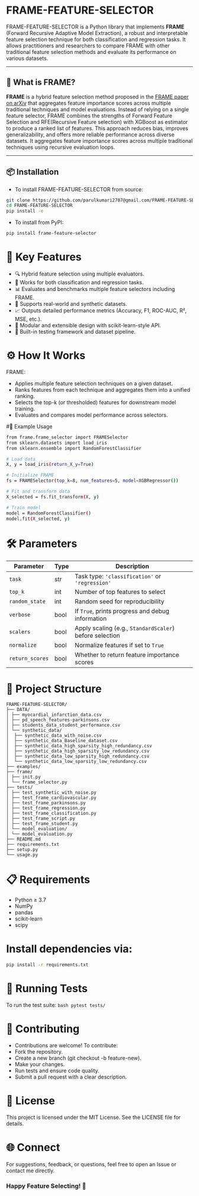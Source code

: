 # FRAME-FEATURE-SELECTOR

FRAME-FEATURE-SELECTOR is a Python library that implements **FRAME** (Forward Recursive Adaptive Model Extraction), a robust and interpretable feature selection technique for both classification and regression tasks. It allows practitioners and researchers to compare FRAME with other traditional feature selection methods and evaluate its performance on various datasets.

---

## 🧠 What is FRAME?

**FRAME** is a hybrid feature selection method proposed in the [FRAME paper on arXiv](https://arxiv.org/abs/2501.11972) that aggregates feature importance scores across multiple traditional techniques and model evaluations. Instead of relying on a single feature selector, FRAME combines the strengths of Forward Feature Selection and RFE(Recursive Feature selection) with XGBoost as estimator to produce a ranked list of features. This approach reduces bias, improves generalizability, and offers more reliable performance across diverse datasets. It aggregates feature importance scores across multiple traditional techniques using recursive evaluation loops.

---

## 📦 Installation

- To install FRAME-FEATURE-SELECTOR from source:

```bash
git clone https://github.com/parulkumari2707@gmail.com/FRAME-FEATURE-SELECTOR.git
cd FRAME-FEATURE-SELECTOR
pip install -e
```

- To install from PyPI:
 ```bash
 pip install frame-feature-selector
```

# 🚀 Key Features
- 🔍 Hybrid feature selection using multiple evaluators.
- 🧪 Works for both classification and regression tasks.
- 📊 Evaluates and benchmarks multiple feature selectors including FRAME.
- 📁 Supports real-world and synthetic datasets.
- 📈 Outputs detailed performance metrics (Accuracy, F1, ROC-AUC, R², MSE, etc.).
- 📂 Modular and extensible design with scikit-learn-style API.
- 🧪 Built-in testing framework and dataset pipeline.

# ⚙️ How It Works
FRAME:
- Applies multiple feature selection techniques on a given dataset.
- Ranks features from each technique and aggregates them into a unified ranking.
- Selects the top-k (or thresholded) features for downstream model training.
- Evaluates and compares model performance across selectors.

#🧪 Example Usage
```bash
from frame.frame_selector import FRAMESelector
from sklearn.datasets import load_iris
from sklearn.ensemble import RandomForestClassifier

# Load data
X, y = load_iris(return_X_y=True)

# Initialize FRAME
fs = FRAMESelector(top_k=8, num_features=5, model=XGBRegressor())

# Fit and transform data
X_selected = fs.fit_transform(X, y)

# Train model
model = RandomForestClassifier()
model.fit(X_selected, y)

```
# 🛠 Parameters

| Parameter      | Type   | Description                                          |
|----------------|--------|------------------------------------------------------|
| `task`         | str    | Task type: `'classification'` or `'regression'`     |
| `top_k`        | int    | Number of top features to select                     |
| `random_state` | int    | Random seed for reproducibility                      |
| `verbose`      | bool   | If `True`, prints progress and debug information     |
| `scalers`      | bool   | Apply scaling (e.g., `StandardScaler`) before selection |
| `normalize`    | bool   | Normalize features if set to `True`                  |
| `return_scores`| bool   | Whether to return feature importance scores          |


# 📁 Project Structure
```
FRAME-FEATURE-SELECTOR/ 
├── DATA/ 
│ ├── myocardial_infarction_data.csv 
│ ├── pd_speech_features-parkinsons.csv 
│ ├── students_data_student_performance.csv 
│ └── synthetic_data/ 
│  ├── synthetic_data_with_noise.csv 
│  ├── synthetic_data_Baseline_dataset.csv 
│  ├── synthetic_data_high_sparsity_high_redundancy.csv 
│  ├── synthetic_data_high_sparsity_low_redundancy.csv 
│  ├── synthetic_data_low_sparsity_high_redundancy.csv 
│  └── synthetic_data_low_sparsity_low_redundancy.csv
├── examples/ 
├── frame/ 
│ ├── init.py 
│ └── frame_selector.py 
├── tests/ 
│ ├── test_synthetic_with_noise.py 
│ ├── test_frame_cardiovascular.py 
│ ├── test_frame_parkinsons.py 
│ ├── test_frame_regression.py 
│ ├── test_frame_classification.py 
│ ├── test_frame_script.py 
│ ├── test_frame_student.py 
│ └── model_evaluation/ 
│ └── model_evaluation.py 
├── README.md 
├── requirements.txt 
├── setup.py 
└── usage.py

```

# 📋 Requirements
- Python ≥ 3.7
- NumPy
- pandas
- scikit-learn
- scipy

# Install dependencies via:
``` bash
pip install -r requirements.txt
```

# 🧪 Running Tests
To run the test suite:
```bash pytest tests/ ```

# 🤝 Contributing
- Contributions are welcome! To contribute:
- Fork the repository.
- Create a new branch (git checkout -b feature-new).
- Make your changes.
- Run tests and ensure code quality.
- Submit a pull request with a clear description.

# 📜 License
This project is licensed under the MIT License. See the LICENSE file for details.

# 🌐 Connect
For suggestions, feedback, or questions, feel free to open an Issue or contact me directly.

### Happy Feature Selecting! 🎯

